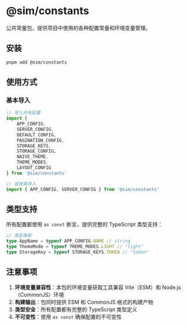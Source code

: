 # @sim/constants

公共常量包，提供项目中使用的各种配置常量和环境变量管理。

## 安装

```bash
pnpm add @sim/constants
```

## 使用方式

### 基本导入

```typescript
// 导入所有配置
import {
	APP_CONFIG,
	SERVER_CONFIG,
	DEFAULT_CONFIG,
	PAGINATION_CONFIG,
	STORAGE_KEYS,
	STORAGE_CONFIG,
	NAIVE_THEME,
	THEME_MODES,
	LAYOUT_CONFIG
} from '@sim/constants'

// 或按需导入
import { APP_CONFIG, SERVER_CONFIG } from '@sim/constants'
```

## 类型支持

所有配置都使用 `as const` 断言，提供完整的 TypeScript 类型支持：

```typescript
// 类型推断
type AppName = typeof APP_CONFIG.NAME // string
type ThemeMode = typeof THEME_MODES.LIGHT // "light"
type StorageKey = typeof STORAGE_KEYS.TOKEN // "token"
```

## 注意事项

1. **环境变量兼容性**：本包的环境变量获取工具兼容 Vite（ESM）和 Node.js（CommonJS）环境
2. **构建输出**：包同时提供 ESM 和 CommonJS 格式的构建产物
3. **类型安全**：所有配置都有完整的 TypeScript 类型定义
4. **不可变性**：使用 `as const` 确保配置的不可变性

